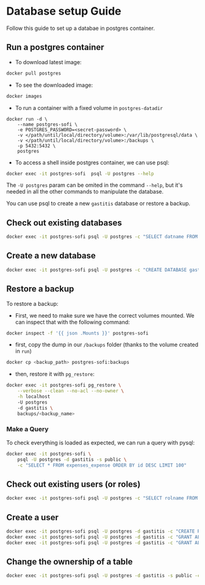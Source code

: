 # Database setup Guide

Follow this guide to set up a databae in postgres container.

## Run a postgres container

- To download latest image:
```bash
docker pull postgres
```

- To see the downloaded image:
```bash
docker images
```

- To run a container with a fixed volume in `postgres-datadir`
```
docker run -d \
    --name postgres-sofi \
    -e POSTGRES_PASSWORD=<secret-password> \
    -v </path/until/local/directory/volume>:/var/lib/postgresql/data \
    -v </path/until/local/directory/volume>:/backups \
    -p 5432:5432 \
    postgres
```

- To access a shell inside postgres container, we can use psql:

```bash
docker exec -it postgres-sofi  psql -U postgres --help
```

The `-U postgres` param can be omited in the command `--help`, but it's needed in all
the other commands to manipulate the database.

You can use psql to create a new `gastitis` database or restore a backup.

## Check out existing databases
```bash
docker exec -it postgres-sofi psql -U postgres -c "SELECT datname FROM pg_database"
```

## Create a new database

```bash
docker exec -it postgres-sofi psql -U postgres -c "CREATE DATABASE gastitis"
```

## Restore a backup

To restore a backup:

- First, we need to make sure we have the correct volumes mounted. We can inspect that
with the following command:

```bash
docker inspect -f '{{ json .Mounts }}' postgres-sofi
```

- first, copy the dump in our `/backups` folder (thanks to the volume created in `run`)
```bash
docker cp <backup_path> postgres-sofi:backups
```

- then, restore it with `pg_restore`:
```bash
docker exec -it postgres-sofi pg_restore \
    --verbose --clean --no-acl --no-owner \
    -h localhost 
    -U postgres
    -d gastitis \
    backups/<backup_name>
```

### Make a Query

To check everything is loaded as expected, we can run a query with pysql:
```bash
docker exec -it postgres-sofi \
    psql -U postgres -d gastitis -s public \
    -c "SELECT * FROM expenses_expense ORDER BY id DESC LIMIT 100"
```

## Check out existing users (or roles)
```bash
docker exec -it postgres-sofi psql -U postgres -c "SELECT rolname FROM pg_roles"
```

## Create a user
```bash
docker exec -it postgres-sofi psql -U postgres -d gastitis -c "CREATE ROLE your_user WITH LOGIN PASSWORD 'your_password'"
docker exec -it postgres-sofi psql -U postgres -d gastitis -c "GRANT ALL ON DATABASE gastitis TO your_user"
docker exec -it postgres-sofi psql -U postgres -d gastitis -c "GRANT ALL ON ALL SCHEMA public TO your_user"
```

## Change the ownership of a table
```bash
docker exec -it postgres-sofi psql -U postgres -d gastitis -s public -c "ALTER TABLE bot_telegramgroup OWNER TO your_user"
```
